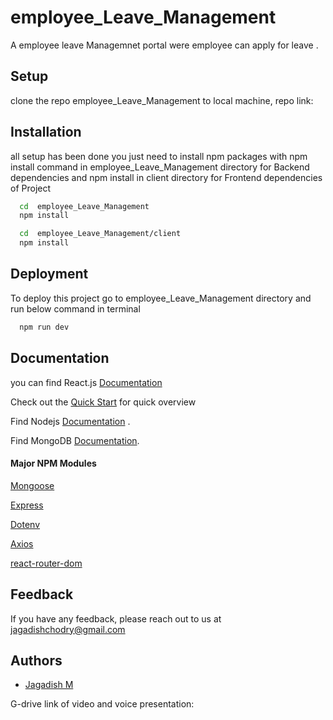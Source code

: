 # employee_Leave_Management

A employee leave Managemnet portal were employee can apply for leave .




## Setup

clone the repo employee_Leave_Management to local machine,
repo link:





## Installation

all setup has been done you just need to install npm packages with npm install command in employee_Leave_Management directory for Backend dependencies and npm install in client directory for Frontend dependencies of Project

```bash
  cd  employee_Leave_Management
  npm install
```

```bash
  cd  employee_Leave_Management/client
  npm install
```

## Deployment

To deploy this project go to employee_Leave_Management directory and run below command in terminal

```bash
  npm run dev 
```



## Documentation

you can find React.js [Documentation](https://react.dev/)

Check out the [Quick Start](https://react.dev/learn) for quick overview 


Find Nodejs [Documentation](https://nodejs.org/en/docs) .

Find MongoDB [Documentation](https://www.mongodb.com/docs/).

#### Major NPM Modules

[Mongoose](https://www.npmjs.com/package/mongoose)

[Express](https://www.npmjs.com/package/express)

[Dotenv](https://www.npmjs.com/package/dotenv)

[Axios](https://www.npmjs.com/package/axios)

[react-router-dom](https://www.npmjs.com/package/react-router-dom)





## Feedback

If you have any feedback, please reach out to us at jagadishchodry@gmail.com


## Authors

- [Jagadish M](https://github.com/jagcho?tab=repositories)

G-drive link of video and voice presentation: 

